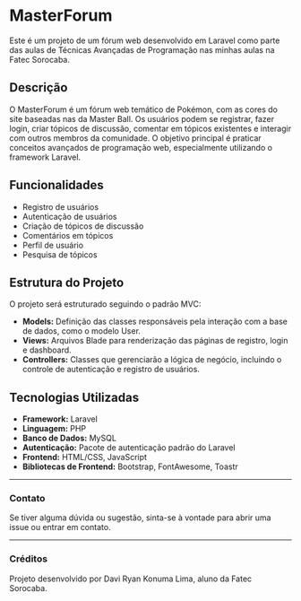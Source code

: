 # MasterForum

Este é um projeto de um fórum web desenvolvido em Laravel como parte das aulas de Técnicas Avançadas de Programação nas minhas aulas na Fatec Sorocaba.

## Descrição

O MasterForum é um fórum web temático de Pokémon, com as cores do site baseadas nas da Master Ball. Os usuários podem se registrar, fazer login, criar tópicos de discussão, comentar em tópicos existentes e interagir com outros membros da comunidade. O objetivo principal é praticar conceitos avançados de programação web, especialmente utilizando o framework Laravel.

## Funcionalidades

- Registro de usuários
- Autenticação de usuários
- Criação de tópicos de discussão
- Comentários em tópicos
- Perfil de usuário
- Pesquisa de tópicos

## Estrutura do Projeto

O projeto será estruturado seguindo o padrão MVC:

- **Models:** Definição das classes responsáveis pela interação com a base de dados, como o modelo User.
- **Views:** Arquivos Blade para renderização das páginas de registro, login e dashboard.
- **Controllers:** Classes que gerenciarão a lógica de negócio, incluindo o controle de autenticação e registro de usuários.

## Tecnologias Utilizadas

- **Framework:** Laravel
- **Linguagem:** PHP
- **Banco de Dados:** MySQL
- **Autenticação:** Pacote de autenticação padrão do Laravel
- **Frontend:** HTML/CSS, JavaScript
- **Bibliotecas de Frontend:** Bootstrap, FontAwesome, Toastr

---

### Contato

Se tiver alguma dúvida ou sugestão, sinta-se à vontade para abrir uma issue ou entrar em contato.

---

### Créditos

Projeto desenvolvido por Davi Ryan Konuma Lima, aluno da Fatec Sorocaba.
